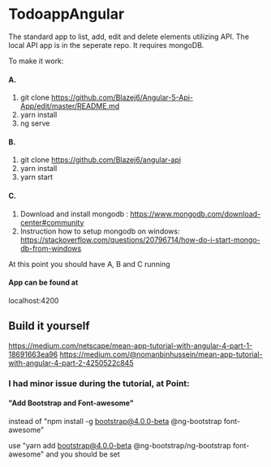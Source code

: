 # TodoappAngular

The standard app to list, add, edit and delete elements utilizing API. 
The local API app is in the seperate repo.
It requires mongoDB.

To make it work: 

#### A.

1. git clone https://github.com/Blazej6/Angular-5-Api-App/edit/master/README.md
2. yarn install
3. ng serve

#### B.

1. git clone https://github.com/Blazej6/angular-api
2. yarn install
3. yarn start

#### C.

1. Download and install mongodb : https://www.mongodb.com/download-center#community
2. Instruction how to setup mongodb on windows: https://stackoverflow.com/questions/20796714/how-do-i-start-mongo-db-from-windows

At this point you should have A, B and C running

#### App can be found at 
localhost:4200


 ## Build it yourself 
https://medium.com/netscape/mean-app-tutorial-with-angular-4-part-1-18691663ea96
https://medium.com/@nomanbinhussein/mean-app-tutorial-with-angular-4-part-2-4250522c845

 ### I had minor issue during the tutorial, at Point:

 #### "Add Bootstrap and Font-awesome"
instead of "npm install -g bootstrap@4.0.0-beta @ng-bootstrap font-awesome"
 
use "yarn add bootstrap@4.0.0-beta @ng-bootstrap/ng-bootstrap font-awesome"
and you should be set
